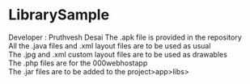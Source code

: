 # LibrarySample
Developer : Pruthvesh Desai
The .apk file is provided in the repository  
All the .java files and .xml layout files are to be used as usual  
The .jpg and .xml custom layout files are to be used as drawables  
The .php files are for the 000webhostapp  
The .jar files are to be added to the project>app>libs>

